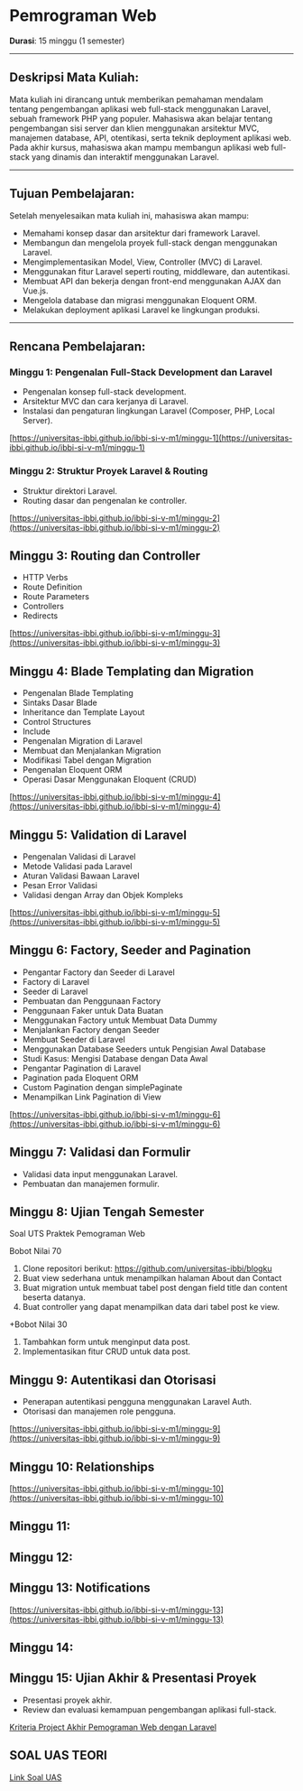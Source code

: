 # Pemrograman Web
**Durasi**: 15 minggu (1 semester)

--- 

## Deskripsi Mata Kuliah:
Mata kuliah ini dirancang untuk memberikan pemahaman mendalam tentang pengembangan aplikasi web full-stack menggunakan Laravel, sebuah framework PHP yang populer. Mahasiswa akan belajar tentang pengembangan sisi server dan klien menggunakan arsitektur MVC, manajemen database, API, otentikasi, serta teknik deployment aplikasi web. Pada akhir kursus, mahasiswa akan mampu membangun aplikasi web full-stack yang dinamis dan interaktif menggunakan Laravel.

---
 
## Tujuan Pembelajaran:
Setelah menyelesaikan mata kuliah ini, mahasiswa akan mampu:

- Memahami konsep dasar dan arsitektur dari framework Laravel.
- Membangun dan mengelola proyek full-stack dengan menggunakan Laravel.
- Mengimplementasikan Model, View, Controller (MVC) di Laravel.
- Menggunakan fitur Laravel seperti routing, middleware, dan autentikasi.
- Membuat API dan bekerja dengan front-end menggunakan AJAX dan Vue.js.
- Mengelola database dan migrasi menggunakan Eloquent ORM.
- Melakukan deployment aplikasi Laravel ke lingkungan produksi.

---

## Rencana Pembelajaran:

### Minggu 1: Pengenalan Full-Stack Development dan Laravel

- Pengenalan konsep full-stack development.
- Arsitektur MVC dan cara kerjanya di Laravel.
- Instalasi dan pengaturan lingkungan Laravel (Composer, PHP, Local Server).

[https://universitas-ibbi.github.io/ibbi-si-v-m1/minggu-1](https://universitas-ibbi.github.io/ibbi-si-v-m1/minggu-1)

### Minggu 2: Struktur Proyek Laravel & Routing

- Struktur direktori Laravel.
- Routing dasar dan pengenalan ke controller.

[https://universitas-ibbi.github.io/ibbi-si-v-m1/minggu-2](https://universitas-ibbi.github.io/ibbi-si-v-m1/minggu-2)

## Minggu 3: Routing dan Controller

- HTTP Verbs
- Route Definition
- Route Parameters
- Controllers
- Redirects

[https://universitas-ibbi.github.io/ibbi-si-v-m1/minggu-3](https://universitas-ibbi.github.io/ibbi-si-v-m1/minggu-3)

## Minggu 4: Blade Templating dan Migration

- Pengenalan Blade Templating
- Sintaks Dasar Blade
- Inheritance dan Template Layout
- Control Structures
- Include
- Pengenalan Migration di Laravel
- Membuat dan Menjalankan Migration
- Modifikasi Tabel dengan Migration
- Pengenalan Eloquent ORM
- Operasi Dasar Menggunakan Eloquent (CRUD)
  
[https://universitas-ibbi.github.io/ibbi-si-v-m1/minggu-4](https://universitas-ibbi.github.io/ibbi-si-v-m1/minggu-4)

## Minggu 5: Validation di Laravel

- Pengenalan Validasi di Laravel
- Metode Validasi pada Laravel
- Aturan Validasi Bawaan Laravel
- Pesan Error Validasi
- Validasi dengan Array dan Objek Kompleks
  
[https://universitas-ibbi.github.io/ibbi-si-v-m1/minggu-5](https://universitas-ibbi.github.io/ibbi-si-v-m1/minggu-5)

## Minggu 6: Factory, Seeder and Pagination

- Pengantar Factory dan Seeder di Laravel
- Factory di Laravel
- Seeder di Laravel
- Pembuatan dan Penggunaan Factory
- Penggunaan Faker untuk Data Buatan
- Menggunakan Factory untuk Membuat Data Dummy
- Menjalankan Factory dengan Seeder
- Membuat Seeder di Laravel
- Menggunakan Database Seeders untuk Pengisian Awal Database
- Studi Kasus: Mengisi Database dengan Data Awal
- Pengantar Pagination di Laravel
- Pagination pada Eloquent ORM
- Custom Pagination dengan simplePaginate
- Menampilkan Link Pagination di View

[https://universitas-ibbi.github.io/ibbi-si-v-m1/minggu-6](https://universitas-ibbi.github.io/ibbi-si-v-m1/minggu-6)

## Minggu 7: Validasi dan Formulir

- Validasi data input menggunakan Laravel.
- Pembuatan dan manajemen formulir.

## Minggu 8: Ujian Tengah Semester

Soal UTS Praktek Pemograman Web
 
Bobot Nilai 70
1. Clone repositori berikut:
    https://github.com/universitas-ibbi/blogku
2. Buat view sederhana untuk menampilkan 
    halaman About dan Contact
3. Buat migration untuk membuat tabel post 
    dengan field title dan content beserta datanya.
4. Buat controller yang dapat menampilkan data 
    dari tabel post ke view.

+Bobot Nilai 30
1. Tambahkan form untuk menginput data post.
2. Implementasikan fitur CRUD untuk data post.

## Minggu 9: Autentikasi dan Otorisasi

- Penerapan autentikasi pengguna menggunakan Laravel Auth.
- Otorisasi dan manajemen role pengguna.

[https://universitas-ibbi.github.io/ibbi-si-v-m1/minggu-9](https://universitas-ibbi.github.io/ibbi-si-v-m1/minggu-9)

## Minggu 10: Relationships

[https://universitas-ibbi.github.io/ibbi-si-v-m1/minggu-10](https://universitas-ibbi.github.io/ibbi-si-v-m1/minggu-10)

## Minggu 11: 


## Minggu 12: 


## Minggu 13: Notifications

[https://universitas-ibbi.github.io/ibbi-si-v-m1/minggu-13](https://universitas-ibbi.github.io/ibbi-si-v-m1/minggu-13)

## Minggu 14: 

## Minggu 15: Ujian Akhir & Presentasi Proyek

- Presentasi proyek akhir.
- Review dan evaluasi kemampuan pengembangan aplikasi full-stack.

[Kriteria Project Akhir Pemograman Web dengan Laravel](./uas/readme.md)

## SOAL UAS TEORI

[Link Soal UAS](./UAS-TEORI/readme.md)